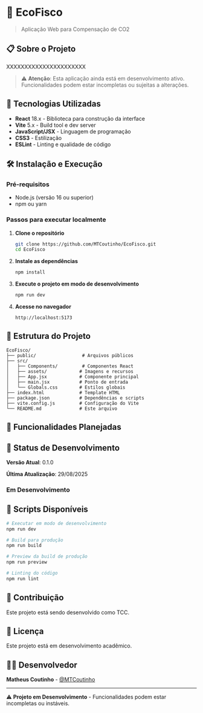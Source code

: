 # 🌱 EcoFisco

> Aplicação Web para Compensação de CO2



## 📋 Sobre o Projeto

XXXXXXXXXXXXXXXXXXXXXX

> ⚠️ **Atenção**: Esta aplicação ainda está em desenvolvimento ativo. Funcionalidades podem estar incompletas ou sujeitas a alterações.

## 🚀 Tecnologias Utilizadas

- **React** 18.x - Biblioteca para construção da interface
- **Vite** 5.x - Build tool e dev server
- **JavaScript/JSX** - Linguagem de programação
- **CSS3** - Estilização
- **ESLint** - Linting e qualidade de código

## 🛠️ Instalação e Execução

### Pré-requisitos

- Node.js (versão 16 ou superior)
- npm ou yarn

### Passos para executar localmente

1. **Clone o repositório**
   ```bash
   git clone https://github.com/MTCoutinho/EcoFisco.git
   cd EcoFisco
   ```

2. **Instale as dependências**
   ```bash
   npm install
   ```

3. **Execute o projeto em modo de desenvolvimento**
   ```bash
   npm run dev
   ```

4. **Acesse no navegador**
   ```
   http://localhost:5173
   ```

## 📁 Estrutura do Projeto

```
EcoFisco/
├── public/                 # Arquivos públicos
├── src/
│   ├── Components/         # Componentes React
│   ├── assets/            # Imagens e recursos
│   ├── App.jsx            # Componente principal
│   ├── main.jsx           # Ponto de entrada
│   └── Globals.css        # Estilos globais
├── index.html             # Template HTML
├── package.json           # Dependências e scripts
├── vite.config.js         # Configuração do Vite
└── README.md              # Este arquivo
```

## 🎯 Funcionalidades Planejadas


## 🚧 Status de Desenvolvimento 

**Versão Atual**: 0.1.0 

**Última Atualização**: 29/08/2025

### Em Desenvolvimento


## 📝 Scripts Disponíveis

```bash
# Executar em modo de desenvolvimento
npm run dev

# Build para produção
npm run build

# Preview da build de produção
npm run preview

# Linting do código
npm run lint
```

## 🤝 Contribuição

Este projeto está sendo desenvolvido como TCC. 

## 📄 Licença

Este projeto está em desenvolvimento acadêmico.

## 👨‍💻 Desenvolvedor

**Matheus Coutinho** - [@MTCoutinho](https://github.com/MTCoutinho)

---

⚠️ **Projeto em Desenvolvimento** - Funcionalidades podem estar incompletas ou instáveis.

